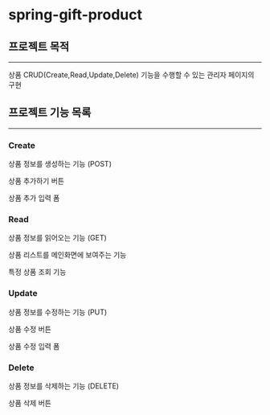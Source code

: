 # spring-gift-product

## 프로젝트 목적
***
상품 CRUD(Create,Read,Update,Delete) 기능을 수행할 수 있는 관리자 페이지의 구현


## 프로젝트 기능 목록
***
### Create

상품 정보를 생성하는 기능 (POST)

상품 추가하기 버튼

상품 추가 입력 폼
### Read

상품 정보를 읽어오는 기능 (GET)

상품 리스트를 메인화면에 보여주는 기능

특정 상품 조회 기능

### Update

상품 정보를 수정하는 기능 (PUT)

상품 수정 버튼

상품 수정 입력 폼

### Delete

상품 정보를 삭제하는 기능 (DELETE)

상품 삭제 버튼